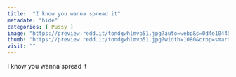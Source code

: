 ```yaml
---
title:  "I know you wanna spread it"
metadate: "hide"
categories: [ Pussy ]
image: "https://preview.redd.it/tondgwhlmvp51.jpg?auto=webp&s=0d4e10445a6c3bb42fabc62b23e19852a2a234c7"
thumb: "https://preview.redd.it/tondgwhlmvp51.jpg?width=1080&crop=smart&auto=webp&s=b0a99beede6229b09bc142a49e57d2cd8374bbd8"
visit: ""
---
```

I know you wanna spread it
